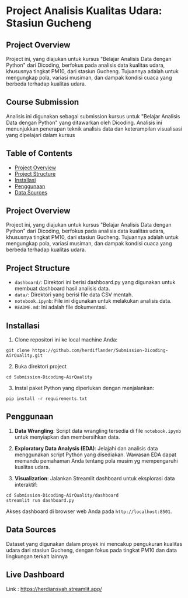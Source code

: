 # Project Analisis Kualitas Udara: Stasiun Gucheng

## Project Overview
Project ini, yang diajukan untuk kursus "Belajar Analisis Data dengan Python" dari Dicoding, berfokus pada analisis data kualitas udara, khususnya tingkat PM10, dari stasiun Gucheng. Tujuannya adalah untuk mengungkap pola, variasi musiman, dan dampak kondisi cuaca yang berbeda terhadap kualitas udara.

## Course Submission
Analisis ini digunakan sebagai submission kursus untuk "Belajar Analisis Data dengan Python" yang ditawarkan oleh Dicoding. Analisis ini menunjukkan penerapan teknik analisis data dan keterampilan visualisasi yang dipelajari dalam kursus

## Table of Contents
- [Project Overview](#project-overview)
- [Project Structure](#project-structure)
- [Installasi](#installasi)
- [Penggunaan](#penggunaan)
- [Data Sources](#data-sources)

## Project Overview
Project ini, yang diajukan untuk kursus "Belajar Analisis Data dengan Python" dari Dicoding, berfokus pada analisis data kualitas udara, khususnya tingkat PM10, dari stasiun Gucheng. Tujuannya adalah untuk mengungkap pola, variasi musiman, dan dampak kondisi cuaca yang berbeda terhadap kualitas udara.

## Project Structure
- `dashboard/`: Direktori ini berisi dashboard.py yang digunakan untuk membuat dashboard hasil analisis data.
- `data/`: Direktori yang berisi file data CSV mentah.
- `notebook.ipynb`: File ini digunakan untuk melakukan analisis data.
- `README.md`: Ini adalah file dokumentasi.

## Installasi
1. Clone repositori ini ke local machine Anda:
```
git clone https://github.com/herdiflander/Submission-Dicoding-AirQuality.git
```
2. Buka direktori project
```
cd Submission-Dicoding-AirQuality
```
3. Instal paket Python yang diperlukan dengan menjalankan:
```
pip install -r requirements.txt
```

## Penggunaan
1. **Data Wrangling**: Script data wrangling tersedia di file `notebook.ipynb` untuk menyiapkan dan membersihkan data.

2. **Exploratory Data Analysis (EDA)**: Jelajahi dan analisis data menggunakan script Python yang disediakan. Wawasan EDA dapat memandu pemahaman Anda tentang pola musim yg mempengaruhi kualitas udara.

3. **Visualization**: Jalankan Streamlit dashboard untuk eksplorasi data interaktif:

```
cd Submission-Dicoding-AirQuality/dashboard
streamlit run dashboard.py
```
Akses dashboard di browser web Anda pada `http://localhost:8501`.

## Data Sources
Dataset yang digunakan dalam proyek ini mencakup pengukuran kualitas udara dari stasiun Gucheng, dengan fokus pada tingkat PM10 dan data lingkungan terkait lainnya

## Live Dashboard
Link : https://herdiansyah.streamlit.app/
